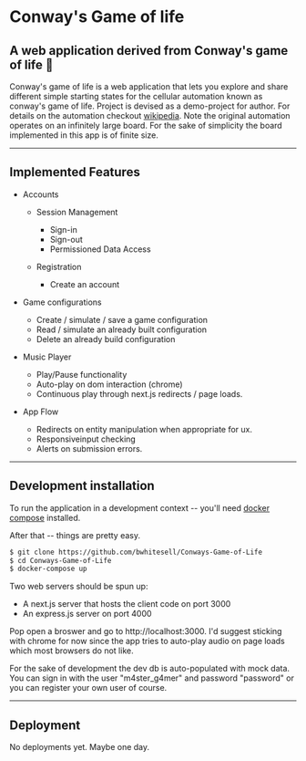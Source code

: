 # Conway's Game of life
A web application derived from Conway's game of life 🧱
----

Conway's game of life is a web application that lets you explore and share different simple
starting states for the cellular automation known as conway's game of life. Project is
devised as a demo-project for author. For details on the automation checkout
<a href=https://en.wikipedia.org/wiki/Conway%27s_Game_of_Life>wikipedia</a>. Note the
original automation operates on an infinitely large board. For the sake of simplicity
the board implemented in this app is of finite size.

----

## Implemented Features

- Accounts
  - Session Management
    - Sign-in
    - Sign-out
    - Permissioned Data Access

  - Registration
    - Create an account

- Game configurations
  - Create / simulate / save a game configuration
  - Read / simulate an already built configuration
  - Delete an already build configuration

- Music Player
  - Play/Pause functionality
  - Auto-play on dom interaction (chrome)
  - Continuous play through next.js redirects / page loads.

- App Flow
  - Redirects on entity manipulation when appropriate for ux.
  - Responsiveinput checking
  - Alerts on submission errors.

----

## Development installation
To run the application in a development context -- you'll need 
<a href=https://docs.docker.com/compose/>docker compose</a> installed.

After that -- things are pretty easy.

```bash
$ git clone https://github.com/bwhitesell/Conways-Game-of-Life
$ cd Conways-Game-of-Life
$ docker-compose up
```
Two web servers should be spun up:
  - A next.js server that hosts the client code on port 3000
  - An express.js server on port 4000

Pop open a broswer and go to http://localhost:3000. I'd suggest sticking with chrome
for now since the app tries to auto-play audio on page loads which most browsers
do not like.

For the sake of development the dev db is auto-populated with mock data. You can sign in
with the user "m4ster_g4mer" and password "password" or you can register your own user
of course.

----


## Deployment
No deployments yet. Maybe one day.
